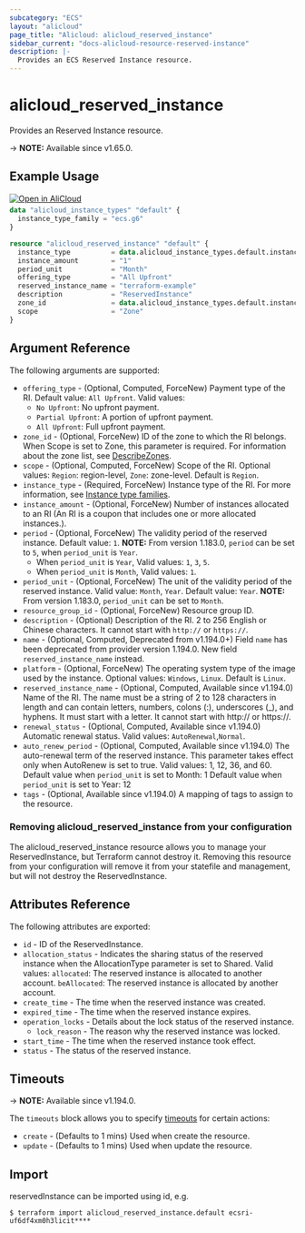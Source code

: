 ```yaml
---
subcategory: "ECS"
layout: "alicloud"
page_title: "Alicloud: alicloud_reserved_instance"
sidebar_current: "docs-alicloud-resource-reserved-instance"
description: |-
  Provides an ECS Reserved Instance resource.
---
```


# alicloud\_reserved\_instance

Provides an Reserved Instance resource.

-> **NOTE:** Available since v1.65.0.

## Example Usage

<div style="display: block;margin-bottom: 40px;"><div class="oics-button" style="float: right;position: absolute;margin-bottom: 10px;">
  <a href="https://api.aliyun.com/terraform?resource=alicloud_reserved_instance&exampleId=8b0258ba-7180-d2ce-dcf7-3418e129123a42f681c8&activeTab=example&spm=docs.r.reserved_instance.0.8b0258ba71&intl_lang=EN_US" target="_blank">
    <img alt="Open in AliCloud" src="https://img.alicdn.com/imgextra/i1/O1CN01hjjqXv1uYUlY56FyX_!!6000000006049-55-tps-254-36.svg" style="max-height: 44px; max-width: 100%;">
  </a>
</div></div>

```terraform
data "alicloud_instance_types" "default" {
  instance_type_family = "ecs.g6"
}

resource "alicloud_reserved_instance" "default" {
  instance_type          = data.alicloud_instance_types.default.instance_types.0.id
  instance_amount        = "1"
  period_unit            = "Month"
  offering_type          = "All Upfront"
  reserved_instance_name = "terraform-example"
  description            = "ReservedInstance"
  zone_id                = data.alicloud_instance_types.default.instance_types.0.availability_zones.0
  scope                  = "Zone"
}
```

## Argument Reference

The following arguments are supported:

* `offering_type` - (Optional, Computed, ForceNew) Payment type of the RI. Default value: `All Upfront`. Valid values:
  - `No Upfront`: No upfront payment.
  - `Partial Upfront`: A portion of upfront payment.
  - `All Upfront`: Full upfront payment.
* `zone_id` - (Optional, ForceNew) ID of the zone to which the RI belongs. When Scope is set to Zone, this parameter is required. For information about the zone list, see [DescribeZones](https://www.alibabacloud.com/help/doc-detail/25610.html).
* `scope` - (Optional, Computed, ForceNew) Scope of the RI. Optional values: `Region`: region-level, `Zone`: zone-level. Default is `Region`.
* `instance_type` - (Required, ForceNew) Instance type of the RI. For more information, see [Instance type families](https://www.alibabacloud.com/help/doc-detail/25378.html).
* `instance_amount` - (Optional, ForceNew) Number of instances allocated to an RI (An RI is a coupon that includes one or more allocated instances.).
* `period` - (Optional, ForceNew) The validity period of the reserved instance. Default value: `1`. **NOTE:** From version 1.183.0, `period` can be set to `5`, when `period_unit` is `Year`.
  - When `period_unit` is `Year`, Valid values: `1`, `3`, `5`.
  - When `period_unit` is `Month`, Valid values: `1`.
* `period_unit` - (Optional, ForceNew) The unit of the validity period of the reserved instance. Valid value: `Month`, `Year`. Default value: `Year`. **NOTE:** From version 1.183.0, `period_unit` can be set to `Month`.
* `resource_group_id` - (Optional, ForceNew) Resource group ID.
* `description` - (Optional) Description of the RI. 2 to 256 English or Chinese characters. It cannot start with `http://` or `https://`.
* `name` - (Optional, Computed, Deprecated from v1.194.0+) Field `name` has been deprecated from provider version 1.194.0. New field `reserved_instance_name` instead.
* `platform` - (Optional, ForceNew) The operating system type of the image used by the instance. Optional values: `Windows`, `Linux`. Default is `Linux`.
* `reserved_instance_name` - (Optional, Computed, Available since v1.194.0)  Name of the RI. The name must be a string of 2 to 128 characters in length and can contain letters, numbers, colons (:), underscores (_), and hyphens. It must start with a letter. It cannot start with http:// or https://.
* `renewal_status` - (Optional, Computed, Available since v1.194.0) Automatic renewal status. Valid values: `AutoRenewal`,`Normal`.
* `auto_renew_period` - (Optional, Computed, Available since v1.194.0) The auto-renewal term of the reserved instance. This parameter takes effect only when AutoRenew is set to true. Valid values: 1, 12, 36, and 60. Default value when `period_unit` is set to Month: 1 Default value when `period_unit` is set to Year: 12
* `tags` - (Optional, Available since v1.194.0) A mapping of tags to assign to the resource.

### Removing alicloud_reserved_instance from your configuration
 
The alicloud_reserved_instance resource allows you to manage your ReservedInstance, but Terraform cannot destroy it. Removing this resource from your configuration will remove it from your statefile and management, but will not destroy the ReservedInstance.
 

## Attributes Reference

The following attributes are exported:

* `id` - ID of the ReservedInstance.
* `allocation_status` - Indicates the sharing status of the reserved instance when the AllocationType parameter is set to Shared. Valid values: `allocated`: The reserved instance is allocated to another account. `beAllocated`: The reserved instance is allocated by another account.
* `create_time` -  The time when the reserved instance was created.
* `expired_time` -  The time when the reserved instance expires.
* `operation_locks` -  Details about the lock status of the reserved instance.
  * `lock_reason` - The reason why the reserved instance was locked.
* `start_time` -  The time when the reserved instance took effect.
* `status` -  The status of the reserved instance.

## Timeouts

-> **NOTE:** Available since v1.194.0.

The `timeouts` block allows you to specify [timeouts](https://developer.hashicorp.com/terraform/language/resources/syntax#operation-timeouts) for certain actions:

* `create` - (Defaults to 1 mins) Used when create the resource.
* `update` - (Defaults to 1 mins) Used when update the resource.

## Import

reservedInstance can be imported using id, e.g.

```shell
$ terraform import alicloud_reserved_instance.default ecsri-uf6df4xm0h3licit****
```

